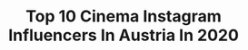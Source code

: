---
title: Top 10 Cinema Instagram Influencers In Austria In 2020
description: >-
  Find top cinema Instagram influencers in Austria in 2020. Most popular hashtags: #austria #stayathome #visitaustria #vienna.
platform: Instagram
profiles:
  - username: "richardladkani"
    fullname: >-
      Richard Ladkani
    location: "Austria"
    followers: 20373
    engagement: 314
    commentsToLikes: 0.027709
    avatar: "https://scontent-ams4-1.cdninstagram.com/v/t51.2885-19/s320x320/49858395_367519884047769_1861300433650188288_n.jpg?_nc_ht=scontent-ams4-1.cdninstagram.com&_nc_ohc=rCbG-okfU_sAX8s33kY&oh=1a280884155d8fd3390a5e6eb785c332&oe=5EB99297"
    verified: false
    hashtags: "#100andchange, #worldwildlifeday"
  - username: "brodyjonescinema"
    fullname: >-
      Brody Jones
    location: "Austria"
    followers: 2313
    engagement: 1006
    commentsToLikes: 0.060790
    avatar: "https://scontent-ams4-1.cdninstagram.com/v/t51.2885-19/s320x320/70404195_706388296504332_4572364136838594560_n.jpg?_nc_ht=scontent-ams4-1.cdninstagram.com&_nc_ohc=yqogkEmKQ6kAX_iF7tw&oh=eda1082c7df507fab0ee42bec5620ca5&oe=5EA9DDA9"
    verified: false
    hashtags: "#woodsysworld"
  - username: "jo_stefan_"
    fullname: >-
      Josif Stefan
    location: "Austria"
    followers: 8978
    engagement: 1754
    commentsToLikes: 0.023953
    avatar: "https://scontent-amt2-1.cdninstagram.com/v/t51.2885-19/s320x320/34747585_179456656235031_6050631660385337344_n.jpg?_nc_ht=scontent-amt2-1.cdninstagram.com&_nc_ohc=wt4mrGtq3swAX87ulW2&oh=456fbd15a706d5ac0ba2c7c8add5866e&oe=5EB8D4B7"
    verified: false
    hashtags: "#makingmamories, #fashioninsta, #stylish, #stayathomechallenge"
  - username: "borja_azurmendi"
    fullname: >-
      Borja Azurmendi
    location: "Austria"
    followers: 6523
    engagement: 793
    commentsToLikes: 0.060154
    avatar: "https://scontent-ort2-1.cdninstagram.com/v/t51.2885-19/s320x320/64887408_432472924261342_5638811057670586368_n.jpg?_nc_ht=scontent-ort2-1.cdninstagram.com&_nc_ohc=umRfXBnwfUkAX-1xUGc&oh=1c3bcffeb5bb11b357b9839a5efcfe2e&oe=5EBCB466"
    verified: false
    hashtags: "#iskiedtoday, #blueice, #italia, #snowboard"
  - username: "michiwohlleben"
    fullname: >-
      Michi Wohlleben
    location: "Austria"
    followers: 24880
    engagement: 806
    commentsToLikes: 0.023243
    avatar: "https://scontent-ams4-1.cdninstagram.com/v/t51.2885-19/s320x320/25005602_1981465661871433_2066687053940129792_n.jpg?_nc_ht=scontent-ams4-1.cdninstagram.com&_nc_ohc=SSs69Z-XdR8AX-yiWjr&oh=cf3a4db60a650b57fd8630ab44088edc&oe=5EB773F6"
    verified: false
    hashtags: "#klettern, #summit, #noplacetoofar, #julbo"
  - username: "wienerwohnzimmer"
    fullname: >-
      lena 🌚
    location: "Austria"
    followers: 24416
    engagement: 529
    commentsToLikes: 0.014776
    avatar: "https://scontent-ams4-1.cdninstagram.com/v/t51.2885-19/s320x320/89271913_517563382232891_6304732035969712128_n.jpg?_nc_ht=scontent-ams4-1.cdninstagram.com&_nc_ohc=Z2iCRXdAuSMAX_rWTXb&oh=f2b25224963bb29f1fc3cb292cde23b1&oe=5EB96C83"
    verified: false
    hashtags: "#pencilsketch, #avocado, #leseratte, #finallytimefor"
  - username: "in.wien.mit.wien"
    fullname: >-
      
    location: "Austria"
    followers: 7479
    engagement: 607
    commentsToLikes: 0.042733
    avatar: "https://scontent-lht6-1.cdninstagram.com/v/t51.2885-19/s320x320/71279657_449206632358007_5581111797001224192_n.jpg?_nc_ht=scontent-lht6-1.cdninstagram.com&_nc_ohc=wQGHagYTKT0AX_m0Af8&oh=5bdfe7f8f1a8e94d97bfa29c8f7fa82b&oe=5EB8857D"
    verified: false
    hashtags: "#hofburgpalace, #igersviennaclassics, #frostschutz, #austria"
  - username: "andimoisescu"
    fullname: >-
      Andi Moisescu
    location: "Austria"
    followers: 239324
    engagement: 162
    commentsToLikes: 0.008355
    avatar: "https://scontent-ams4-1.cdninstagram.com/v/t51.2885-19/11820501_860426297379155_897983520_a.jpg?_nc_ht=scontent-ams4-1.cdninstagram.com&_nc_ohc=ZCnupMtRTLgAX_1v-4z&oh=10c77c2e5194889695dba9a0af626a3d&oe=5EB223D9"
    verified: true
    hashtags: "#setup, #miamibici, #comingsoon, #sailing"
  - username: "officialvincentbueno"
    fullname: >-
      Vincent Bueno
    location: "Austria"
    followers: 6485
    engagement: 667
    commentsToLikes: 0.036099
    avatar: "https://scontent-frx5-1.cdninstagram.com/v/t51.2885-19/s320x320/87775567_545218442763000_7026600353483194368_n.jpg?_nc_ht=scontent-frx5-1.cdninstagram.com&_nc_ohc=2CUbuNLSK2EAX8NWdjk&oh=10368b7a8a7093f2220d526db0b25046&oe=5EB10D23"
    verified: false
    hashtags: "#vocals, #idol, #austriansuperstar, #blackandwhite"
  - username: "sternenglueckfotografie"
    fullname: >-
      Laura ✨ Hochzeitsfotografin
    location: "Austria"
    followers: 2803
    engagement: 920
    commentsToLikes: 0.124309
    avatar: "https://scontent-ams4-1.cdninstagram.com/v/t51.2885-19/s320x320/92105065_596525524289114_5339900008386789376_n.jpg?_nc_ht=scontent-ams4-1.cdninstagram.com&_nc_ohc=qZUVbII2RUEAX8CTEFq&oh=203e2068c92efcffe032750b5f87dcb9&oe=5EB870DC"
    verified: false
    hashtags: "#austrianwedding, #loveanddevotion, #chasinglight, #wedding2021"
---
